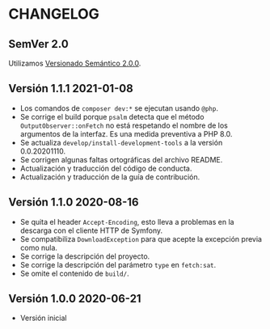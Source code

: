 # CHANGELOG

## SemVer 2.0

Utilizamos [Versionado Semántico 2.0.0](SEMVER.md).

## Versión 1.1.1 2021-01-08

- Los comandos de `composer dev:*` se ejecutan usando `@php`.
- Se corrige el build porque `psalm` detecta que el método `OutputObserver::onFetch` no está
  respetando el nombre de los argumentos de la interfaz. Es una medida preventiva a PHP 8.0.
- Se actualiza `develop/install-development-tools` a la versión 0.0.20201110.
- Se corrigen algunas faltas ortográficas del archivo README.
- Actualización y traducción del código de conducta.
- Actualización y traducción de la guía de contribución.

## Versión 1.1.0 2020-08-16

- Se quita el header `Accept-Encoding`, esto lleva a problemas en la descarga con el cliente HTTP de Symfony.
- Se compatibiliza `DownloadException` para que acepte la excepción previa como nula.
- Se corrige la descripción del proyecto.
- Se corrige la descripción del parámetro `type` en `fetch:sat`.
- Se omite el contenido de `build/`.

## Versión 1.0.0 2020-06-21

- Versión inicial
